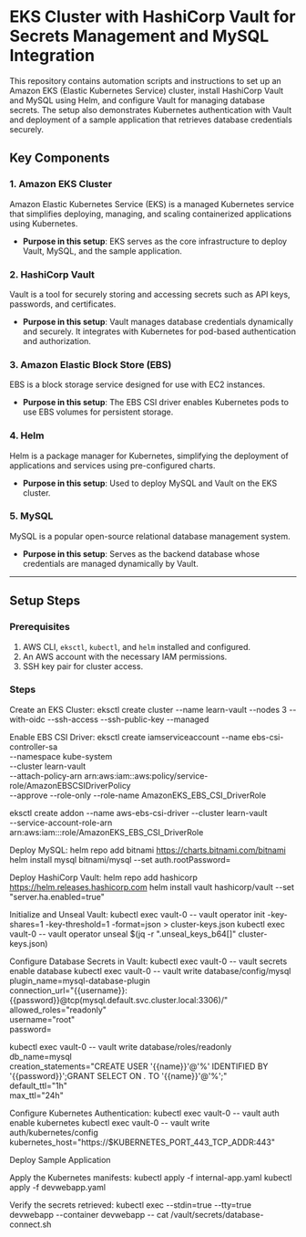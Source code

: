 # EKS Cluster with HashiCorp Vault for Secrets Management and MySQL Integration

This repository contains automation scripts and instructions to set up an Amazon EKS (Elastic Kubernetes Service) cluster, install HashiCorp Vault and MySQL using Helm, and configure Vault for managing database secrets. The setup also demonstrates Kubernetes authentication with Vault and deployment of a sample application that retrieves database credentials securely.

## **Key Components**

### **1. Amazon EKS Cluster**
Amazon Elastic Kubernetes Service (EKS) is a managed Kubernetes service that simplifies deploying, managing, and scaling containerized applications using Kubernetes. 
- **Purpose in this setup**: EKS serves as the core infrastructure to deploy Vault, MySQL, and the sample application.

### **2. HashiCorp Vault**
Vault is a tool for securely storing and accessing secrets such as API keys, passwords, and certificates.
- **Purpose in this setup**: Vault manages database credentials dynamically and securely. It integrates with Kubernetes for pod-based authentication and authorization.

### **3. Amazon Elastic Block Store (EBS)**
EBS is a block storage service designed for use with EC2 instances.
- **Purpose in this setup**: The EBS CSI driver enables Kubernetes pods to use EBS volumes for persistent storage.

### **4. Helm**
Helm is a package manager for Kubernetes, simplifying the deployment of applications and services using pre-configured charts.
- **Purpose in this setup**: Used to deploy MySQL and Vault on the EKS cluster.

### **5. MySQL**
MySQL is a popular open-source relational database management system.
- **Purpose in this setup**: Serves as the backend database whose credentials are managed dynamically by Vault.

---

## **Setup Steps**

### **Prerequisites**
1. AWS CLI, `eksctl`, `kubectl`, and `helm` installed and configured.
2. An AWS account with the necessary IAM permissions.
3. SSH key pair for cluster access.

### **Steps**

Create an EKS Cluster:
   eksctl create cluster --name learn-vault --nodes 3 --with-oidc --ssh-access --ssh-public-key <your-ssh-key> --managed

Enable EBS CSI Driver:
eksctl create iamserviceaccount --name ebs-csi-controller-sa \
  --namespace kube-system \
  --cluster learn-vault \
  --attach-policy-arn arn:aws:iam::aws:policy/service-role/AmazonEBSCSIDriverPolicy \
  --approve --role-only --role-name AmazonEKS_EBS_CSI_DriverRole
  
eksctl create addon --name aws-ebs-csi-driver --cluster learn-vault \
  --service-account-role-arn arn:aws:iam::<your-account-id>:role/AmazonEKS_EBS_CSI_DriverRole

Deploy MySQL:
helm repo add bitnami https://charts.bitnami.com/bitnami
helm install mysql bitnami/mysql --set auth.rootPassword=<your-root-password>

Deploy HashiCorp Vault:
helm repo add hashicorp https://helm.releases.hashicorp.com
helm install vault hashicorp/vault --set "server.ha.enabled=true"

Initialize and Unseal Vault:
kubectl exec vault-0 -- vault operator init -key-shares=1 -key-threshold=1 -format=json > cluster-keys.json
kubectl exec vault-0 -- vault operator unseal $(jq -r ".unseal_keys_b64[]" cluster-keys.json)

Configure Database Secrets in Vault:
kubectl exec vault-0 -- vault secrets enable database
kubectl exec vault-0 -- vault write database/config/mysql \
  plugin_name=mysql-database-plugin \
  connection_url="{{username}}:{{password}}@tcp(mysql.default.svc.cluster.local:3306)/" \
  allowed_roles="readonly" \
  username="root" \
  password=<your-root-password>

kubectl exec vault-0 -- vault write database/roles/readonly \
  db_name=mysql \
  creation_statements="CREATE USER '{{name}}'@'%' IDENTIFIED BY '{{password}}';GRANT SELECT ON *.* TO '{{name}}'@'%';" \
  default_ttl="1h" \
  max_ttl="24h"

Configure Kubernetes Authentication:
kubectl exec vault-0 -- vault auth enable kubernetes
kubectl exec vault-0 -- vault write auth/kubernetes/config \
  kubernetes_host="https://$KUBERNETES_PORT_443_TCP_ADDR:443"

Deploy Sample Application

Apply the Kubernetes manifests:
kubectl apply -f internal-app.yaml
kubectl apply -f devwebapp.yaml

Verify the secrets retrieved:
kubectl exec --stdin=true --tty=true devwebapp --container devwebapp -- cat /vault/secrets/database-connect.sh
